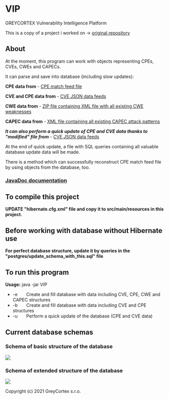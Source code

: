 # VIP
GREYCORTEX Vulnerability Intelligence Platform

This is a copy of a project i worked on -> [original repository](https://github.com/greycortex/VIP)

## About
At the moment, this program can work with objects representing CPEs, CVEs, CWEs and CAPECs.

It can parse and save into database (including slow updates):

**CPE data from** - [CPE match feed file](https://nvd.nist.gov/feeds/json/cpematch/1.0/nvdcpematch-1.0.json.zip)

**CVE and CPE data from** - [CVE JSON data feeds](https://nvd.nist.gov/vuln/data-feeds)

**CWE data from** - [ZIP file containing XML file with all existing CWE weaknesses](https://cwe.mitre.org/data/xml/cwec_latest.xml.zip)

**CAPEC data from** - [XML file containing all existing CAPEC attack patterns](https://capec.mitre.org/data/xml/capec_latest.xml)

***It can also perform a quick update of CPE and CVE data thanks to "modified" file from*** - [CVE JSON data feeds](https://nvd.nist.gov/vuln/data-feeds)

At the end of quick update, a file with SQL queries containing all valuable database update data will be made.

There is a method which can successfully reconstruct CPE match feed file by using objects from the database, too.

### [JavaDoc documentation](https://htmlpreview.github.io/?https://github.com/greycortex/VIP/blob/master/doc/JavaDoc/index.html)

## To compile this project

**UPDATE "hibernate.cfg.xml" file and copy it to src/main/resources in this project.**

## Before working with database without Hibernate use

**For perfect database structure, update it by queries in the "postgres/update_schema_with_this.sql" file**

## To run this program

**Usage:** java -jar VIP
- -e &nbsp; &nbsp; &nbsp; Create and fill database with data including CVE, CPE, CWE and CAPEC structures
- -b &nbsp; &nbsp; &nbsp; Create and fill database with data including CVE and CPE structures
- -u &nbsp; &nbsp; &nbsp; Perform a quick update of the database (CPE and CVE data)

## Current database schemas

### Schema of basic structure of the database

![](https://github.com/greycortex/VIP/blob/master/doc/basic_mitre_schema.png?raw=true)

### Schema of extended structure of the database

![](https://github.com/greycortex/VIP/blob/master/doc/extended_mitre_schema.png?raw=true)

Copyright (c) 2021 GreyCortex s.r.o.
